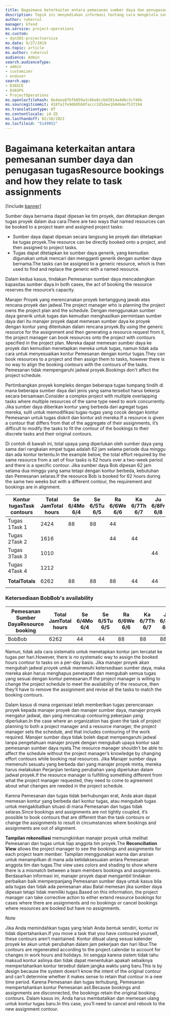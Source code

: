 ```yaml
---
title: Bagaimana keterkaitan antara pemesanan sumber daya dan penugasan tugas
description: Topik ini menyediakan informasi tentang cara mengelola sumber daya bernama, pemesanan sumber daya, serta penetapan tugas dan bagaimana keterkaitannya satu sama lain.
author: ruhercul
manager: kfend
ms.service: project-operations
ms.custom:
- dyn365-projectservice
ms.date: 9/27/2019
ms.topic: article
ms.author: ruhercul
audience: Admin
search.audienceType:
- admin
- customizer
- enduser
search.app:
- D365CE
- D365PS
- ProjectOperations
ms.openlocfilehash: 0e4eea87bfb059a3c0be8ccbd2914a4d6c3cf46b
ms.sourcegitcommit: 418fa1fe9d605b8faccc2d5dee1b04b4e753f194
ms.translationtype: HT
ms.contentlocale: id-ID
ms.lasthandoff: 02/10/2021
ms.locfileid: "5149952"
---
```

# <a name="resource-bookings-and-how-they-relate-to-task-assignments"></a><span data-ttu-id="21aba-103">Bagaimana keterkaitan antara pemesanan sumber daya dan penugasan tugas</span><span class="sxs-lookup"><span data-stu-id="21aba-103">Resource bookings and how they relate to task assignments</span></span>

[!include [banner](../includes/psa-now-project-operations.md)]

<span data-ttu-id="21aba-104">Sumber daya bernama dapat dipesan ke tim proyek, dan ditetapkan dengan tugas proyek dalam dua cara:</span><span class="sxs-lookup"><span data-stu-id="21aba-104">There are two ways that named resources can be booked to a project team and assigned project tasks:</span></span>

- <span data-ttu-id="21aba-105">Sumber daya dapat dipesan secara langsung ke proyek dan ditetapkan ke tugas proyek.</span><span class="sxs-lookup"><span data-stu-id="21aba-105">The resource can be directly booked onto a project, and then assigned to project tasks.</span></span>
- <span data-ttu-id="21aba-106">Tugas dapat ditetapkan ke sumber daya generik, yang kemudian digunakan untuk mencari dan mengganti generik dengan sumber daya bernama.</span><span class="sxs-lookup"><span data-stu-id="21aba-106">The tasks can be assigned to a generic resource, which is then used to find and replace the generic with a named resource.</span></span> 

<span data-ttu-id="21aba-107">Dalam kedua kasus, tindakan Pemesanan sumber daya mencadangkan kapasitas sumber daya.</span><span class="sxs-lookup"><span data-stu-id="21aba-107">In both cases, the act of booking the resource reserves the resource’s capacity.</span></span>

<span data-ttu-id="21aba-108">Manajer Proyek yang merencanakan proyek bertanggung jawab atas rencana proyek dan jadwal.</span><span class="sxs-lookup"><span data-stu-id="21aba-108">The project manager who is planning the project owns the project plan and the schedule.</span></span> <span data-ttu-id="21aba-109">Dengan menggunakan sumber daya generik untuk tugas dan kemudian menghasilkan permintaan sumber daya dari itu manajer proyek dapat memesan sumber daya ke proyek dengan kontur yang ditentukan dalam rencana proyek.</span><span class="sxs-lookup"><span data-stu-id="21aba-109">By using the generic resource for the assignment and then generating a resource request from it, the project manager can book resources onto the project with contours specified in the project plan.</span></span> <span data-ttu-id="21aba-110">Mereka dapat memesan sumber daya ke proyek dan kemudian menetapkan mereka untuk tugas, namun tidak ada cara untuk menyesuaikan kontur Pemesanan dengan kontur tugas.</span><span class="sxs-lookup"><span data-stu-id="21aba-110">They can book resources to a project and then assign them to tasks, however there is no way to align the booking contours with the contours of the tasks.</span></span> <span data-ttu-id="21aba-111">Pemesanan tidak mempengaruhi jadwal proyek.</span><span class="sxs-lookup"><span data-stu-id="21aba-111">Bookings don't affect the project schedule.</span></span>

<span data-ttu-id="21aba-112">Pertimbangkan proyek kompleks dengan beberapa tugas tumpang tindih di mana beberapa sumber daya dari jenis yang sama tersebut harus bekerja secara bersamaan.</span><span class="sxs-lookup"><span data-stu-id="21aba-112">Consider a complex project with multiple overlapping tasks where multiple resources of the same type need to work concurrently.</span></span> <span data-ttu-id="21aba-113">Jika sumber daya diberikan kontur yang berbeda dari agregat tugas mereka, sulit untuk memodifikasi tugas-tugas yang cocok dengan kontur Pemesanan untuk tugas diskrit dan kontur asli mereka.</span><span class="sxs-lookup"><span data-stu-id="21aba-113">If a resource is given a contour that differs from that of the aggregate of their assignments, it’s difficult to modify the tasks to fit the contour of the bookings to their discrete tasks and their original contours.</span></span>

<span data-ttu-id="21aba-114">Di contoh di bawah ini, total upaya yang diperlukan oleh sumber daya yang sama dari rangkaian empat tugas adalah 62 jam selama periode dua minggu dan ada kontur tertentu.</span><span class="sxs-lookup"><span data-stu-id="21aba-114">In the example below, the total effort required by the same resource from a set of four tasks is 62 hours over a two-week period and there is a specific contour.</span></span> <span data-ttu-id="21aba-115">Jika sumber daya Bob dipesan 62 jam selama dua minggu yang sama tetapi dengan kontur berbeda, kebutuhan dan Pemesanan selaras.</span><span class="sxs-lookup"><span data-stu-id="21aba-115">If the resource Bob is booked for 62 hours during the same two weeks but with a different contour, the requirement and bookings are in alignment.</span></span>

| <span data-ttu-id="21aba-116">**Kontur tugas**</span><span class="sxs-lookup"><span data-stu-id="21aba-116">**Task contours**</span></span>    | <span data-ttu-id="21aba-117">**Total Jam**</span><span class="sxs-lookup"><span data-stu-id="21aba-117">**Total hours**</span></span> | <span data-ttu-id="21aba-118">Se 6/4</span><span class="sxs-lookup"><span data-stu-id="21aba-118">Mo 6/4</span></span> | <span data-ttu-id="21aba-119">Se 6/5</span><span class="sxs-lookup"><span data-stu-id="21aba-119">Tu 6/5</span></span> | <span data-ttu-id="21aba-120">Ra 6/6</span><span class="sxs-lookup"><span data-stu-id="21aba-120">We 6/6</span></span> | <span data-ttu-id="21aba-121">Ka 6/7</span><span class="sxs-lookup"><span data-stu-id="21aba-121">Th 6/7</span></span> | <span data-ttu-id="21aba-122">Ju 6/8</span><span class="sxs-lookup"><span data-stu-id="21aba-122">Fr 6/8</span></span> | <span data-ttu-id="21aba-123">Sa 6/9</span><span class="sxs-lookup"><span data-stu-id="21aba-123">Sa 6/9</span></span> | <span data-ttu-id="21aba-124">Mi 6/10</span><span class="sxs-lookup"><span data-stu-id="21aba-124">Su 6/10</span></span> | <span data-ttu-id="21aba-125">Se 6/11</span><span class="sxs-lookup"><span data-stu-id="21aba-125">Mo 6/11</span></span> | <span data-ttu-id="21aba-126">Se 6/12</span><span class="sxs-lookup"><span data-stu-id="21aba-126">Tu 6/12</span></span> | <span data-ttu-id="21aba-127">Ra 6/13</span><span class="sxs-lookup"><span data-stu-id="21aba-127">We 6/13</span></span> | <span data-ttu-id="21aba-128">Ka 6/14</span><span class="sxs-lookup"><span data-stu-id="21aba-128">Th 6/14</span></span> | <span data-ttu-id="21aba-129">Ju 6/15</span><span class="sxs-lookup"><span data-stu-id="21aba-129">Fr 6/15</span></span> |
|----------------------|-----------------|--------|--------|--------|--------|--------|--------|---------|---------|---------|---------|---------|---------|
| <span data-ttu-id="21aba-130">Tugas 1</span><span class="sxs-lookup"><span data-stu-id="21aba-130">Task 1</span></span>               | <span data-ttu-id="21aba-131">24</span><span class="sxs-lookup"><span data-stu-id="21aba-131">24</span></span>              | <span data-ttu-id="21aba-132">8</span><span class="sxs-lookup"><span data-stu-id="21aba-132">8</span></span>      | <span data-ttu-id="21aba-133">8</span><span class="sxs-lookup"><span data-stu-id="21aba-133">8</span></span>      | <span data-ttu-id="21aba-134">4</span><span class="sxs-lookup"><span data-stu-id="21aba-134">4</span></span>      |        |        |        |         |         |         | <span data-ttu-id="21aba-135">4</span><span class="sxs-lookup"><span data-stu-id="21aba-135">4</span></span>       |         |         |
| <span data-ttu-id="21aba-136">Tugas 2</span><span class="sxs-lookup"><span data-stu-id="21aba-136">Task 2</span></span>               | <span data-ttu-id="21aba-137">16</span><span class="sxs-lookup"><span data-stu-id="21aba-137">16</span></span>              |        |        | <span data-ttu-id="21aba-138">4</span><span class="sxs-lookup"><span data-stu-id="21aba-138">4</span></span>      | <span data-ttu-id="21aba-139">4</span><span class="sxs-lookup"><span data-stu-id="21aba-139">4</span></span>      |        |        |         | <span data-ttu-id="21aba-140">8</span><span class="sxs-lookup"><span data-stu-id="21aba-140">8</span></span>       |         |         |         |         |
| <span data-ttu-id="21aba-141">Tugas 3</span><span class="sxs-lookup"><span data-stu-id="21aba-141">Task 3</span></span>               | <span data-ttu-id="21aba-142">10</span><span class="sxs-lookup"><span data-stu-id="21aba-142">10</span></span>              |        |        |        |        | <span data-ttu-id="21aba-143">4</span><span class="sxs-lookup"><span data-stu-id="21aba-143">4</span></span>      |        |         |         | <span data-ttu-id="21aba-144">4</span><span class="sxs-lookup"><span data-stu-id="21aba-144">4</span></span>       |         | <span data-ttu-id="21aba-145">2</span><span class="sxs-lookup"><span data-stu-id="21aba-145">2</span></span>       |         |
| <span data-ttu-id="21aba-146">Tugas 4</span><span class="sxs-lookup"><span data-stu-id="21aba-146">Task 4</span></span>               | <span data-ttu-id="21aba-147">12</span><span class="sxs-lookup"><span data-stu-id="21aba-147">12</span></span>              |        |        |        |        |        |        |         |         |         | <span data-ttu-id="21aba-148">4</span><span class="sxs-lookup"><span data-stu-id="21aba-148">4</span></span>       |         | <span data-ttu-id="21aba-149">8</span><span class="sxs-lookup"><span data-stu-id="21aba-149">8</span></span>       |
|                      |                 |        |        |        |        |        |        |         |         |         |         |         |         |
| <span data-ttu-id="21aba-150">**Total**</span><span class="sxs-lookup"><span data-stu-id="21aba-150">**Totals**</span></span>           | <span data-ttu-id="21aba-151">62</span><span class="sxs-lookup"><span data-stu-id="21aba-151">62</span></span>              | <span data-ttu-id="21aba-152">8</span><span class="sxs-lookup"><span data-stu-id="21aba-152">8</span></span>      | <span data-ttu-id="21aba-153">8</span><span class="sxs-lookup"><span data-stu-id="21aba-153">8</span></span>      | <span data-ttu-id="21aba-154">8</span><span class="sxs-lookup"><span data-stu-id="21aba-154">8</span></span>      | <span data-ttu-id="21aba-155">4</span><span class="sxs-lookup"><span data-stu-id="21aba-155">4</span></span>      | <span data-ttu-id="21aba-156">4</span><span class="sxs-lookup"><span data-stu-id="21aba-156">4</span></span>      |        |         | <span data-ttu-id="21aba-157">8</span><span class="sxs-lookup"><span data-stu-id="21aba-157">8</span></span>       | <span data-ttu-id="21aba-158">4</span><span class="sxs-lookup"><span data-stu-id="21aba-158">4</span></span>       | <span data-ttu-id="21aba-159">8</span><span class="sxs-lookup"><span data-stu-id="21aba-159">8</span></span>       | <span data-ttu-id="21aba-160">2</span><span class="sxs-lookup"><span data-stu-id="21aba-160">2</span></span>       | <span data-ttu-id="21aba-161">8</span><span class="sxs-lookup"><span data-stu-id="21aba-161">8</span></span>       |
|                      |                 |        |        |        |        |        |        |         |         |         |         |

### <a name="bobs-availability"></a><span data-ttu-id="21aba-162">Ketersediaan Bob</span><span class="sxs-lookup"><span data-stu-id="21aba-162">Bob's availability</span></span>
| <span data-ttu-id="21aba-163">**Pemesanan Sumber Daya**</span><span class="sxs-lookup"><span data-stu-id="21aba-163">**Resource   booking**</span></span> | <span data-ttu-id="21aba-164">**Total Jam**</span><span class="sxs-lookup"><span data-stu-id="21aba-164">**Total hours**</span></span> | <span data-ttu-id="21aba-165">Se 6/4</span><span class="sxs-lookup"><span data-stu-id="21aba-165">Mo 6/4</span></span> | <span data-ttu-id="21aba-166">Se 6/5</span><span class="sxs-lookup"><span data-stu-id="21aba-166">Tu 6/5</span></span> | <span data-ttu-id="21aba-167">Ra 6/6</span><span class="sxs-lookup"><span data-stu-id="21aba-167">We 6/6</span></span> | <span data-ttu-id="21aba-168">Ka 6/7</span><span class="sxs-lookup"><span data-stu-id="21aba-168">Th 6/7</span></span> | <span data-ttu-id="21aba-169">Ju 6/8</span><span class="sxs-lookup"><span data-stu-id="21aba-169">Fr 6/8</span></span> | <span data-ttu-id="21aba-170">Sa 6/9</span><span class="sxs-lookup"><span data-stu-id="21aba-170">Sa 6/9</span></span> | <span data-ttu-id="21aba-171">Mi 6/10</span><span class="sxs-lookup"><span data-stu-id="21aba-171">Su 6/10</span></span> | <span data-ttu-id="21aba-172">Se 6/11</span><span class="sxs-lookup"><span data-stu-id="21aba-172">Mo 6/11</span></span> | <span data-ttu-id="21aba-173">Se 6/12</span><span class="sxs-lookup"><span data-stu-id="21aba-173">Tu 6/12</span></span> | <span data-ttu-id="21aba-174">Ra 6/13</span><span class="sxs-lookup"><span data-stu-id="21aba-174">We 6/13</span></span> | <span data-ttu-id="21aba-175">Ka 6/14</span><span class="sxs-lookup"><span data-stu-id="21aba-175">Th 6/14</span></span> | <span data-ttu-id="21aba-176">Ju 6/15</span><span class="sxs-lookup"><span data-stu-id="21aba-176">Fr 6/15</span></span> |
|------------------------|-----------------|--------|--------|--------|--------|--------|--------|---------|---------|---------|---------|---------|---------|
| <span data-ttu-id="21aba-177">Bob</span><span class="sxs-lookup"><span data-stu-id="21aba-177">Bob</span></span>                    | <span data-ttu-id="21aba-178">62</span><span class="sxs-lookup"><span data-stu-id="21aba-178">62</span></span>              | <span data-ttu-id="21aba-179">4</span><span class="sxs-lookup"><span data-stu-id="21aba-179">4</span></span>      | <span data-ttu-id="21aba-180">4</span><span class="sxs-lookup"><span data-stu-id="21aba-180">4</span></span>      | <span data-ttu-id="21aba-181">8</span><span class="sxs-lookup"><span data-stu-id="21aba-181">8</span></span>      | <span data-ttu-id="21aba-182">8</span><span class="sxs-lookup"><span data-stu-id="21aba-182">8</span></span>      | <span data-ttu-id="21aba-183">8</span><span class="sxs-lookup"><span data-stu-id="21aba-183">8</span></span>      |        |         | <span data-ttu-id="21aba-184">4</span><span class="sxs-lookup"><span data-stu-id="21aba-184">4</span></span>       | <span data-ttu-id="21aba-185">4</span><span class="sxs-lookup"><span data-stu-id="21aba-185">4</span></span>       | <span data-ttu-id="21aba-186">8</span><span class="sxs-lookup"><span data-stu-id="21aba-186">8</span></span>       | <span data-ttu-id="21aba-187">8</span><span class="sxs-lookup"><span data-stu-id="21aba-187">8</span></span>       | <span data-ttu-id="21aba-188">6</span><span class="sxs-lookup"><span data-stu-id="21aba-188">6</span></span>       |

<span data-ttu-id="21aba-189">Namun, tidak ada cara sistematis untuk menetapkan kontur jam tercatat ke tugas per hari.</span><span class="sxs-lookup"><span data-stu-id="21aba-189">However, there is no systematic way to assign the booked hours contour to tasks on a per-day basis.</span></span> <span data-ttu-id="21aba-190">Jika manajer proyek akan mengubah jadwal proyek untuk memenuhi ketersediaan sumber daya, maka mereka akan harus menghapus penetapan dan mengubah semua tugas yang sesuai dengan kontur pemesanan.</span><span class="sxs-lookup"><span data-stu-id="21aba-190">If the project manager is willing to change the project schedule to meet the availability of the resource, then they’ll have to remove the assignment and revise all the tasks to match the booking contours.</span></span>

<span data-ttu-id="21aba-191">Dalam kasus di mana organisasi telah memberikan tugas perencanaan proyek kepada manajer proyek dan manajer sumber daya, manajer proyek mengatur jadwal, dan yang mencakup contouring pekerjaan yang diperlukan.</span><span class="sxs-lookup"><span data-stu-id="21aba-191">In the case where an organization has given the task of project planning to both a project manager and a resource manager, the project manager sets the schedule, and that includes contouring of the work required.</span></span> <span data-ttu-id="21aba-192">Manajer sumber daya tidak boleh dapat mempengaruhi jadwal tanpa pengetahuan manajer proyek dengan mengubah upaya kontur saat pemesanan sumber daya nyata.</span><span class="sxs-lookup"><span data-stu-id="21aba-192">The resource manager shouldn’t be able to affect the schedule without the project manager’s knowledge by changing effort contours while booking real resources.</span></span> <span data-ttu-id="21aba-193">Jika Manajer sumber daya memenuhi sesuatu yang berbeda dari yang manajer proyek minta, mereka harus melakukan Perjanjian tentang perubahan yang diperlukan dalam jadwal proyek.</span><span class="sxs-lookup"><span data-stu-id="21aba-193">If the resource manager is fulfilling something different from what the project manager requested, they need to come to agreement about what changes are needed in the project schedule.</span></span>

<span data-ttu-id="21aba-194">Karena Pemesanan dan tugas tidak berhubungan erat, Anda akan dapat memesan kontur yang berbeda dari kontur tugas, atau mengubah tugas untuk mengakibatkan situasi di mana Pemesanan dan tugas tidak selaras.</span><span class="sxs-lookup"><span data-stu-id="21aba-194">Since bookings and assignments are not tightly coupled, it’s possible to book contours that are different than the task contours or change the assignments to result in circumstances where bookings and assignments are out of alignment.</span></span>

<span data-ttu-id="21aba-195">**Tampilan rekonsiliasi** memungkinkan manajer proyek untuk melihat Pemesanan dan tugas untuk tiap anggota tim proyek.</span><span class="sxs-lookup"><span data-stu-id="21aba-195">The **Reconciliation View** allows the project manager to see the bookings and assignments for each project team member.</span></span> <span data-ttu-id="21aba-196">Tampilan menggunakan warna dan arsiran untuk menampilkan di mana ada ketidaksesuaian antara Pemesanan anggota tim dan tugas.</span><span class="sxs-lookup"><span data-stu-id="21aba-196">The view uses colors and shading to show where there is a mismatch between a team members bookings and assignments.</span></span> <span data-ttu-id="21aba-197">Berdasarkan informasi ini, manajer proyek dapat mengambil tindakan perbaikan baik memperpanjang Pemesanan sumber daya untuk kasus bila ada tugas dan tidak ada pemesanan atau Batal memesan jika sumber daya dipesan tetapi tidak memiliki tugas.</span><span class="sxs-lookup"><span data-stu-id="21aba-197">Based on this information, the project manager can take corrective action to either extend resource bookings for cases where there are assignments and no bookings or cancel bookings where resources are booked but have no assignments.</span></span>

> [!NOTE]
> <span data-ttu-id="21aba-198">Jika Anda memindahkan tugas yang telah Anda bentuk sendiri, kontur ini tidak dipertahankan.</span><span class="sxs-lookup"><span data-stu-id="21aba-198">If you move a task that you have contoured yourself, these contours aren’t maintained.</span></span> <span data-ttu-id="21aba-199">Kontur dibuat ulang sesuai kalender proyek ke akun untuk perubahan dalam jam pekerjaan dan hari libur.</span><span class="sxs-lookup"><span data-stu-id="21aba-199">The contours are regenerated according to the project calendar to account for changes in work hours and holidays.</span></span> <span data-ttu-id="21aba-200">Ini sengaja karena sistem tidak tahu maksud kontur aslinya dan tidak dapat menentukan apakah sebaiknya mempertahankan kontur tersebut dalam jangka waktu yang baru.</span><span class="sxs-lookup"><span data-stu-id="21aba-200">This is by design because the system doesn’t know the intent of the original contour and can’t determine whether it makes sense to retain that contour in a new time period.</span></span> <span data-ttu-id="21aba-201">Karena Pemesanan dan tugas terhubung, Pemesanan mempertahankan kontur Pemesanan asli.</span><span class="sxs-lookup"><span data-stu-id="21aba-201">Because bookings and assignments are disconnected, the bookings retain the original booking contours.</span></span> <span data-ttu-id="21aba-202">Dalam kasus ini, Anda harus membatalkan dan memesan ulang untuk kontur tugas baru.</span><span class="sxs-lookup"><span data-stu-id="21aba-202">In this case, you’ll need to cancel and rebook to the new assignment contour.</span></span>

